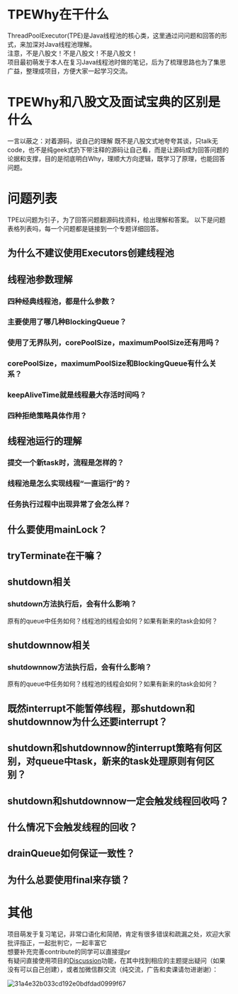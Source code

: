 # TPEWhy在干什么
ThreadPoolExecutor(TPE)是Java线程池的核心类，这里通过问问题和回答的形式，来加深对Java线程池理解。  
注意，不是八股文！不是八股文！不是八股文！  
项目最初萌发于本人在复习Java线程池时做的笔记，后为了梳理思路也为了集思广益，整理成项目，方便大家一起学习交流。
# TPEWhy和八股文及面试宝典的区别是什么  
一言以蔽之：对着源码，说自己的理解
既不是八股文式地夸夸其谈，只talk无code，也不是纯geek式扔下带注释的源码让自己看，而是让源码成为回答问题的论据和支撑，目的是彻底明白Why，理顺大方向逻辑，既学习了原理，也能回答问题。
# 问题列表
TPE以问题为引子，为了回答问题翻源码找资料，给出理解和答案。
以下是问题表格列表吗，每一个问题都是链接到一个专题详细回答。
## 为什么不建议使用Executors创建线程池
## 线程池参数理解
### 四种经典线程池，都是什么参数？
### 主要使用了哪几种BlockingQueue？
### 使用了无界队列，corePoolSize，maximumPoolSize还有用吗？
### corePoolSize，maximumPoolSize和BlockingQueue有什么关系？
### keepAliveTime就是线程最大存活时间吗？
### 四种拒绝策略具体作用？
## 线程池运行的理解
### 提交一个新task时，流程是怎样的？ 
### 线程池是怎么实现线程“一直运行”的？
### 任务执行过程中出现异常了会怎么样？
## 什么要使用mainLock？
## tryTerminate在干嘛？
## shutdown相关
### shutdown方法执行后，会有什么影响？
原有的queue中任务如何？线程池的线程会如何？如果有新来的task会如何？
## shutdownnow相关
### shutdownnow方法执行后，会有什么影响？
原有的queue中任务如何？线程池的线程会如何？如果有新来的task会如何？
## 既然interrupt不能暂停线程，那shutdown和shutdownnow为什么还要interrupt？
## shutdown和shutdownnow的interrupt策略有何区别，对queue中task，新来的task处理原则有何区别？
## shutdown和shutdownnow一定会触发线程回收吗？
## 什么情况下会触发线程的回收？
## drainQueue如何保证一致性？
## 为什么总要使用final来存锁？

# 其他
项目萌发于复习笔记，非常口语化和简陋，肯定有很多错误和疏漏之处，欢迎大家批评指正，一起批判它，一起丰富它  
想要补充完善contribute的同学可以直接提pr  
有疑问直接使用项目的[Discussion](https://github.com/CaptineNemo/TPEWhy/discussions)功能，在其中找到相应的主题提出疑问（如果没有可以自己创建），或者加微信群交流（纯交流，广告和卖课请勿进谢谢）：  

![31a4e32b033cd192e0bdfdad0999f67](https://user-images.githubusercontent.com/49831244/192768463-dce459b2-e142-4257-a1ad-79fb4e5d0c42.jpg)


